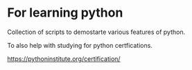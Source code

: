 # For learning python

Collection of scripts to demostarte various features of python.

To also help with studying for python certfications.

https://pythoninstitute.org/certification/
